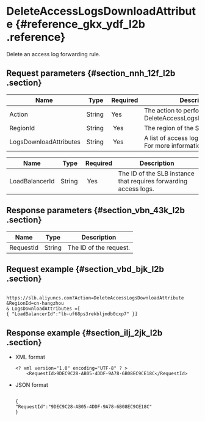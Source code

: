 # DeleteAccessLogsDownloadAttribute {#reference_gkx_ydf_l2b .reference}

Delete an access log forwarding rule.

## Request parameters {#section_nnh_12f_l2b .section}

|Name |Type|Required|Description |
|-----|----|--------|------------|
|Action |String |Yes|The action to perform. Valid value: DeleteAccessLogsDownloadAttribute|
|RegionId|String | Yes|The region of the SLB instance.|
|LogsDownloadAttributes|String | Yes|A list of access log forwarding rules. For more information, see|

|Name|Type|Required|Description|
|----|----|--------|-----------|
|LoadBalancerId|String | Yes|The ID of the SLB instance that requires forwarding access logs.|

## Response parameters {#section_vbn_43k_l2b .section}

|Name|Type|Description|
|----|----|-----------|
|RequestId|String|The ID of the request.|

## Request example {#section_vbd_bjk_l2b .section}

```

https://slb.aliyuncs.com?Action=DeleteAccessLogsDownloadAttribute
&RegionId=cn-hangzhou
& LogsDownloadAttributes =[
{ "LoadBalancerId":"lb-uf68ps3rekbljmdb0cxp7" }]
```

## Response example {#section_ilj_2jk_l2b .section}

-   XML format

    ```
    <? xml version="1.0" encoding="UTF-8" ? >
    	<RequestId>9DEC9C28-AB05-4DDF-9A78-6B08EC9CE18C</RequestId>
    ```

-   JSON format

    ```
    
    {
    "RequestId":"9DEC9C28-AB05-4DDF-9A78-6B08EC9CE18C"
    }
    ```


